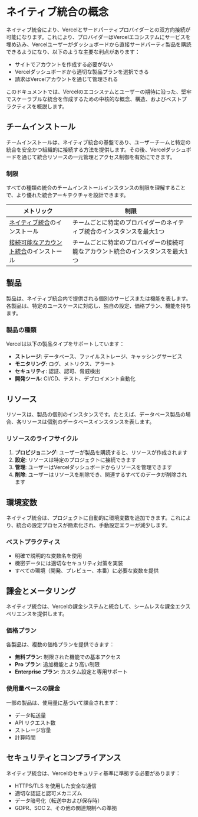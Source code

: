 # ネイティブ統合の概念

ネイティブ統合により、Vercelとサードパーティプロバイダーとの双方向接続が可能になります。これにより、プロバイダーはVercelエコシステムにサービスを埋め込み、Vercelユーザーがダッシュボードから直接サードパーティ製品を購読できるようになり、以下のような主要な利点があります：

* サイトでアカウントを作成する必要がない
* Vercelダッシュボードから適切な製品プランを選択できる
* 請求はVercelアカウントを通じて管理される

このドキュメントでは、Vercelのエコシステムとユーザーの期待に沿った、堅牢でスケーラブルな統合を作成するための中核的な概念、構造、およびベストプラクティスを概説します。

## チームインストール

チームインストールは、ネイティブ統合の基盤であり、ユーザーチームと特定の統合を安全かつ組織的に接続する方法を提供します。その後、Vercelダッシュボードを通じて統合リソースの一元管理とアクセス制御を有効にできます。

### 制限

すべての種類の統合のチームインストールインスタンスの制限を理解することで、より優れた統合アーキテクチャを設計できます。

| メトリック | 制限 |
|----------|------|
| [ネイティブ統合](/docs/integrations#native-integrations)のインストール | チームごとに特定のプロバイダーのネイティブ統合のインスタンスを最大1つ |
| [接続可能なアカウント統合](/docs/integrations#connectable-accounts)のインストール | チームごとに特定のプロバイダーの接続可能なアカウント統合のインスタンスを最大1つ |

## 製品

製品は、ネイティブ統合内で提供される個別のサービスまたは機能を表します。各製品は、特定のユースケースに対応し、独自の設定、価格プラン、機能を持ちます。

### 製品の種類

Vercelは以下の製品タイプをサポートしています：

- **ストレージ**: データベース、ファイルストレージ、キャッシングサービス
- **モニタリング**: ログ、メトリクス、アラート
- **セキュリティ**: 認証、認可、脅威検出
- **開発ツール**: CI/CD、テスト、デプロイメント自動化

## リソース

リソースは、製品の個別のインスタンスです。たとえば、データベース製品の場合、各リソースは個別のデータベースインスタンスを表します。

### リソースのライフサイクル

1. **プロビジョニング**: ユーザーが製品を購読すると、リソースが作成されます
2. **設定**: リソースは特定のプロジェクトに接続できます
3. **管理**: ユーザーはVercelダッシュボードからリソースを管理できます
4. **削除**: ユーザーはリソースを削除でき、関連するすべてのデータが削除されます

## 環境変数

ネイティブ統合は、プロジェクトに自動的に環境変数を追加できます。これにより、統合の設定プロセスが簡素化され、手動設定エラーが減少します。

### ベストプラクティス

- 明確で説明的な変数名を使用
- 機密データには適切なセキュリティ対策を実装
- すべての環境（開発、プレビュー、本番）に必要な変数を提供

## 課金とメータリング

ネイティブ統合は、Vercelの課金システムと統合して、シームレスな課金エクスペリエンスを提供します。

### 価格プラン

各製品は、複数の価格プランを提供できます：

- **無料プラン**: 制限された機能での基本アクセス
- **Pro プラン**: 追加機能とより高い制限
- **Enterprise プラン**: カスタム設定と専用サポート

### 使用量ベースの課金

一部の製品は、使用量に基づいて課金されます：

- データ転送量
- API リクエスト数
- ストレージ容量
- 計算時間

## セキュリティとコンプライアンス

ネイティブ統合は、Vercelのセキュリティ基準に準拠する必要があります：

- HTTPS/TLS を使用した安全な通信
- 適切な認証と認可メカニズム
- データ暗号化（転送中および保存時）
- GDPR、SOC 2、その他の関連規制への準拠

